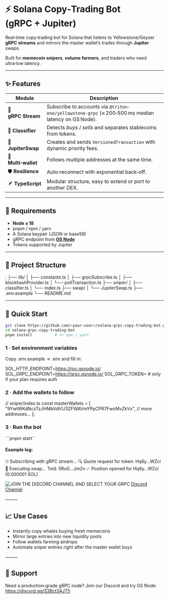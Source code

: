 # ⚡ Solana Copy‑Trading Bot (gRPC + Jupiter)

Real‑time copy‑trading bot for Solana that listens to Yellowstone/Geyser **gRPC streams** and mirrors the master wallet’s trades through **Jupiter** swaps.

Built for **memecoin snipers**, **volume farmers**, and traders who need ultra‑low latency.

---

## ✨ Features

| Module | Description |
|--------|-------------|
| 🔌 **gRPC Stream** | Subscribe to accounts via `@triton-one/yellowstone-grpc` (≈ 200‑500 ms median latency on GS Node). |
| 🧠 **Classifier** | Detects *buys* / *sells* and separates stablecoins from tokens. |
| 🚀 **JupiterSwap** | Creates and sends `VersionedTransaction` with dynamic priority fees. |
| 🔄 **Multi‑wallet** | Follows multiple addresses at the same time. |
| 🛡 **Resilience** | Auto‑reconnect with exponential back‑off. |
| 🪶 **TypeScript** | Modular structure, easy to extend or port to another DEX. |

---

## 🧪 Requirements

* **Node ≥ 18**
* pnpm / npm / yarn
* A Solana keypair (JSON or base58)
* gRPC endpoint from **[GS Node](https://gsnode.io)**
* Tokens supported by Jupiter

---

## 📂 Project Structure

.
├── lib/
│   ├── constants.ts          <!-- HTTP & gRPC endpoints -->
│   ├── grpcSubscribe.ts      <!-- Yellowstone subscription -->
│   ├── blockhashProvider.ts
│   └── pollTransaction.ts
├── sniper/
│   ├── classifier.ts         <!-- Detect buys / sells -->
│   └── index.ts              <!-- Main bot logic -->
├── swap/
│   └── JupiterSwap.ts
├── .env.example
└── README.md

---

## 🚀 Quick Start

```bash
git clone https://github.com/<your‑user>/solana-grpc-copy-trading-bot.git
cd solana-grpc-copy-trading-bot
pnpm install          # or npm / yarn
```
### 1 · Set environment variables

Copy .env.example → .env and fill in:

SOL_HTTP_ENDPOINT=https://rpc.gsnode.io/
SOL_GRPC_ENDPOINT=https://grpc.gsnode.io/
SOL_GRPC_TOKEN=        # only if your plan requires auth

### 2 · Add the wallets to follow

// sniper/index.ts
const masterWallets = [
  "9YwtWKdNczTzJHMbVdh1J3ZFWAVmYPpCPR7FwoMvZkVx",
  // more addresses…
];

### 3 · Run the bot

```pnpm start``          <!--  compiles & runs with ts-node -->

#### Example log:

⏱  Subscribing with gRPC stream…
🔍 Quote request for token: Hq6y…WZci
🚀 Executing swap…  Txid: 5RuG…Jm2v
✅ Position opened for Hq6y…WZci (0.000001 SOL)

![JOIN THE DISCORD CHANNEL AND SELECT YOUR GRPC](https://github.com/user-attachments/assets/92e610eb-551a-4582-9734-e4000f29bb44)
[Discord Channel](https://discord.gg/S3Bct3AJT5)

⸻

## 📈 Use Cases

- Instantly copy whales buying fresh memecoins
- Mirror large entries into new liquidity pools
- Follow wallets farming airdrops
- Automate sniper entries right after the master wallet buys


⸻

## 💬 Support

Need a production‑grade gRPC node?
Join our Discord and try GS Node: https://discord.gg/S3Bct3AJT5

